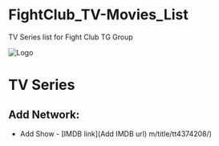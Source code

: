 # FightClub_TV-Movies_List
TV Series list for Fight Club TG Group

![Logo](https://raw.githubusercontent.com/MikereDD/FightClub_TV-Movies_List/master/img/fc-256x256.png)

# TV Series

## Add Network:
* Add Show  -  [IMDB link](Add IMDB url)
m/title/tt4374208/)
